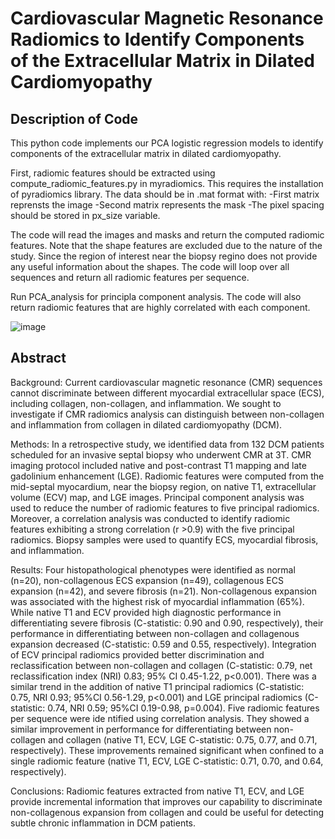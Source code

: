 # Cardiovascular Magnetic Resonance Radiomics to Identify Components of the Extracellular Matrix in Dilated Cardiomyopathy 

## Description of Code

This python code implements our PCA logistic regression models to identify components of the extracellular matrix in dilated cardiomyopathy.
 
First, radiomic features should be extracted using compute_radiomic_features.py in myradiomics. This requires the installation of pyradiomics library.
The data should be in .mat format with:
-First matrix reprensts the image
-Second matrix represents the mask
-The pixel spacing should be stored in px_size variable.

The code will read the images and masks and return the computed radiomic features. Note that the shape features are excluded due to the nature of the study. Since the region of interest near the biopsy regino does not provide any useful information about the shapes.
The code will loop over all sequences and return all radiomic features per sequence.


Run PCA_analysis for principla component analysis. The code will also return radiomic features that are highly correlated with each component.


![image](https://github.com/HMS-CardiacMR/Radiomics_Histology_PCA/assets/9512423/6bdb96c4-2330-4098-a1f4-15ef8643bd3e)


## Abstract

Background: Current cardiovascular magnetic resonance (CMR) sequences cannot discriminate between different myocardial extracellular space (ECS), including collagen, non-collagen, and inflammation. We sought to investigate if CMR radiomics analysis can distinguish between non-collagen and inflammation from collagen in dilated cardiomyopathy (DCM).

Methods: In a retrospective study, we identified data from 132 DCM patients scheduled for an invasive septal biopsy who underwent CMR at 3T. CMR imaging protocol included native and post-contrast T1 mapping and late gadolinium enhancement (LGE). Radiomic features were computed from the mid-septal myocardium, near the biopsy region, on native T1, extracellular volume (ECV) map, and LGE images. Principal component analysis was used to reduce the number of radiomic features to five principal radiomics. Moreover, a correlation analysis was conducted to identify radiomic features exhibiting a strong correlation (r >0.9) with the five principal radiomics. Biopsy samples were used to quantify ECS, myocardial fibrosis, and inflammation.

Results: Four histopathological phenotypes were identified as normal (n=20), non-collagenous ECS expansion (n=49), collagenous ECS expansion (n=42), and severe fibrosis (n=21). Non-collagenous expansion was associated with the highest risk of myocardial inflammation (65%). While native T1 and ECV provided high diagnostic performance in differentiating severe fibrosis (C-statistic: 0.90 and 0.90, respectively), their performance in differentiating between non-collagen and collagenous expansion decreased (C-statistic: 0.59 and 0.55, respectively). Integration of ECV principal radiomics provided better discrimination and reclassification between non-collagen and collagen (C-statistic: 0.79, net reclassification index (NRI) 0.83; 95% CI 0.45-1.22, p<0.001). There was a similar trend in the addition of native T1 principal radiomics (C-statistic: 0.75, NRI 0.93; 95%CI 0.56-1.29, p<0.001) and LGE principal radiomics (C-statistic: 0.74, NRI 0.59; 95%CI 0.19-0.98, p=0.004). Five radiomic features per sequence were ide
ntified using correlation analysis. They showed a similar improvement in performance for differentiating between non-collagen and collagen (native T1, ECV, LGE C-statistic: 0.75, 0.77, and 0.71, respectively). These improvements remained significant when confined to a single radiomic feature (native T1, ECV, LGE C-statistic: 0.71, 0.70, and 0.64, respectively).

Conclusions: Radiomic features extracted from native T1, ECV, and LGE provide incremental information that improves our capability to discriminate non-collagenous expansion from collagen and could be useful for detecting subtle chronic inflammation in DCM patients.
